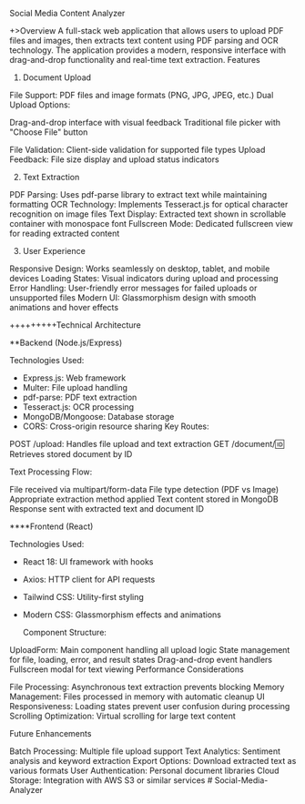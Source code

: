Social Media Content Analyzer

+>Overview
A full-stack web application that allows users to upload PDF files and images, then extracts text content using PDF parsing and OCR technology. The application provides a modern, responsive interface with drag-and-drop functionality and real-time text extraction.
Features

1. Document Upload

File Support: PDF files and image formats (PNG, JPG, JPEG, etc.)
Dual Upload Options:

Drag-and-drop interface with visual feedback
Traditional file picker with "Choose File" button

File Validation: Client-side validation for supported file types
Upload Feedback: File size display and upload status indicators

2. Text Extraction

PDF Parsing: Uses pdf-parse library to extract text while maintaining formatting
OCR Technology: Implements Tesseract.js for optical character recognition on image files
Text Display: Extracted text shown in scrollable container with monospace font
Fullscreen Mode: Dedicated fullscreen view for reading extracted content

3. User Experience

Responsive Design: Works seamlessly on desktop, tablet, and mobile devices
Loading States: Visual indicators during upload and processing
Error Handling: User-friendly error messages for failed uploads or unsupported files
Modern UI: Glassmorphism design with smooth animations and hover effects

+++++++++Technical Architecture

\*\*Backend (Node.js/Express)

Technologies Used:

- Express.js: Web framework
- Multer: File upload handling
- pdf-parse: PDF text extraction
- Tesseract.js: OCR processing
- MongoDB/Mongoose: Database storage
- CORS: Cross-origin resource sharing
  Key Routes:

POST /upload: Handles file upload and text extraction
GET /document/:id: Retrieves stored document by ID

Text Processing Flow:

File received via multipart/form-data
File type detection (PDF vs Image)
Appropriate extraction method applied
Text content stored in MongoDB
Response sent with extracted text and document ID

\*\*\*\*Frontend (React)

Technologies Used:

- React 18: UI framework with hooks
- Axios: HTTP client for API requests
- Tailwind CSS: Utility-first styling
- Modern CSS: Glassmorphism effects and animations

  Component Structure:

UploadForm: Main component handling all upload logic
State management for file, loading, error, and result states
Drag-and-drop event handlers
Fullscreen modal for text viewing
Performance Considerations

File Processing: Asynchronous text extraction prevents blocking
Memory Management: Files processed in memory with automatic cleanup
UI Responsiveness: Loading states prevent user confusion during processing
Scrolling Optimization: Virtual scrolling for large text content

Future Enhancements

Batch Processing: Multiple file upload support
Text Analytics: Sentiment analysis and keyword extraction
Export Options: Download extracted text as various formats
User Authentication: Personal document libraries
Cloud Storage: Integration with AWS S3 or similar services
#   S o c i a l - M e d i a - A n a l y z e r  
 